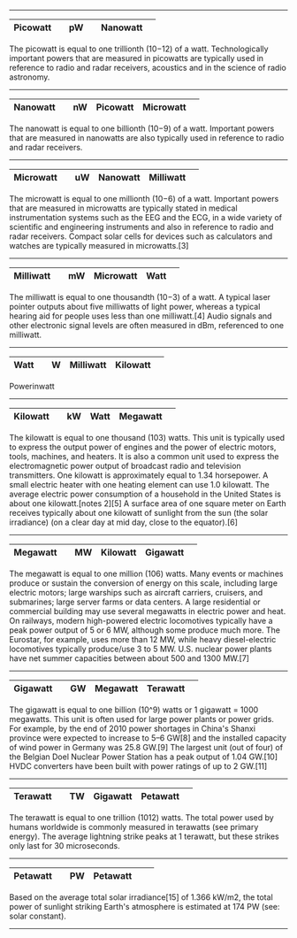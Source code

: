 -------------
| Picowatt |  | pW |  | Nanowatt |  | 
|---|---|---|---|---|---|

The picowatt is equal to one trillionth (10−12) of a watt. 
Technologically important powers that are measured in picowatts are typically used in reference to radio and radar receivers, acoustics and in the science of radio astronomy.

-------------
| Nanowatt |  | nW | Picowatt | Microwatt |  | 
|---|---|---|---|---|---|

The nanowatt is equal to one billionth (10−9) of a watt. Important powers that are measured in nanowatts are also typically used in reference to radio and radar receivers.

-------------
| Microwatt |  | uW | Nanowatt | Milliwatt |  | 
|---|---|---|---|---|---|

The microwatt is equal to one millionth (10−6) of a watt. Important powers that are measured in microwatts are typically stated in medical instrumentation systems such as the EEG and the ECG, in a wide variety of scientific and engineering instruments and also in reference to radio and radar receivers. 
Compact solar cells for devices such as calculators and watches are typically measured in microwatts.[3]

-------------
| Milliwatt |  | mW | Microwatt | Watt |  | 
|---|---|---|---|---|---|

The milliwatt is equal to one thousandth (10−3) of a watt. A typical laser pointer outputs about five milliwatts of light power, whereas a typical hearing aid for people uses less than one milliwatt.[4] Audio signals and other electronic signal levels are often measured in dBm, referenced to one milliwatt.

-------------
| Watt |  | W | Milliwatt | Kilowatt |  | 
|---|---|---|---|---|---|

Powerinwatt

-------------
| Kilowatt |  | kW | Watt | Megawatt |  | 
|---|---|---|---|---|---|

The kilowatt is equal to one thousand (103) watts. This unit is typically used to express the output power of engines and the power of electric motors, tools, machines, and heaters. It is also a common unit used to express the electromagnetic power output of broadcast radio and television transmitters.
One kilowatt is approximately equal to 1.34 horsepower. A small electric heater with one heating element can use 1.0 kilowatt. The average electric power consumption of a household in the United States is about one kilowatt.[notes 2][5]
A surface area of one square meter on Earth receives typically about one kilowatt of sunlight from the sun (the solar irradiance) (on a clear day at mid day, close to the equator).[6]

-------------
| Megawatt |  | MW | Kilowatt | Gigawatt |  | 
|---|---|---|---|---|---|

The megawatt is equal to one million (106) watts. Many events or machines produce or sustain the conversion of energy on this scale, 
including large electric motors; large warships such as aircraft carriers, cruisers, and submarines; large server farms or data centers. 
A large residential or commercial building may use several megawatts in electric power and heat. 
On railways, modern high-powered electric locomotives typically have a peak power output of 5 or 6 MW, although some produce much more. 
The Eurostar, for example, uses more than 12 MW, while heavy diesel-electric locomotives typically produce/use 3 to 5 MW. U.S. nuclear power plants have net summer capacities between about 500 and 1300 MW.[7]

-------------
| Gigawatt |  | GW | Megawatt | Terawatt |  | 
|---|---|---|---|---|---|

The gigawatt is equal to one billion (10^9) watts or 1 gigawatt = 1000 megawatts. 
This unit is often used for large power plants or power grids. 
For example, by the end of 2010 power shortages in China's Shanxi province were expected to increase to 5–6 GW[8] 
and the installed capacity of wind power in Germany was 25.8 GW.[9] 
The largest unit (out of four) of the Belgian Doel Nuclear Power Station has a peak output of 1.04 GW.[10] HVDC converters have been built with power ratings of up to 2 GW.[11]

-------------
| Terawatt |  | TW | Gigawatt | Petawatt |  | 
|---|---|---|---|---|---|

The terawatt is equal to one trillion (1012) watts. 
The total power used by humans worldwide is commonly measured in terawatts (see primary energy). 
The average lightning strike peaks at 1 terawatt, but these strikes only last for 30 microseconds.

-------------
| Petawatt |  | PW | Petawatt |  |  | 
|---|---|---|---|---|---|

Based on the average total solar irradiance[15] of 1.366 kW/m2, the total power of sunlight striking Earth's atmosphere is estimated at 174 PW (see: solar constant).

-------------